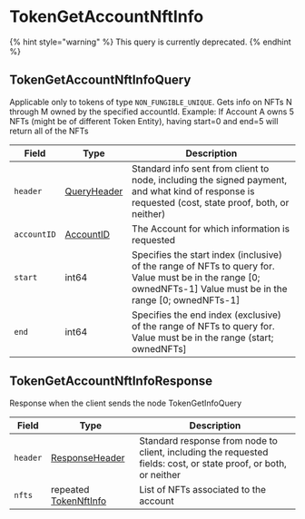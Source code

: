 # TokenGetAccountNftInfo

{% hint style="warning" %}
This query is currently deprecated.
{% endhint %}

## TokenGetAccountNftInfoQuery

Applicable only to tokens of type `NON_FUNGIBLE_UNIQUE`. Gets info on NFTs N through M owned by the specified accountId. Example: If Account A owns 5 NFTs (might be of different Token Entity), having start=0 and end=5 will return all of the NFTs

| Field       | Type                                           | Description                                                                                                                                                          |
| ----------- | ---------------------------------------------- | -------------------------------------------------------------------------------------------------------------------------------------------------------------------- |
| `header`    | [QueryHeader](../miscellaneous/queryheader.md) | Standard info sent from client to node, including the signed payment, and what kind of response is requested (cost, state proof, both, or neither)                   |
| `accountID` | [AccountID](../basic-types/accountid.md)       | The Account for which information is requested                                                                                                                       |
| `start`     | int64                                          | Specifies the start index (inclusive) of the range of NFTs to query for. Value must be in the range \[0; ownedNFTs-1] Value must be in the range \[0; ownedNFTs-1] |
| `end`       | int64                                          | Specifies the end index (exclusive) of the range of NFTs to query for. Value must be in the range (start; ownedNFTs]                                                 |

## TokenGetAccountNftInfoResponse

Response when the client sends the node TokenGetInfoQuery

| Field    | Type                                                     | Description                                                                                                      |
| -------- | -------------------------------------------------------- | ---------------------------------------------------------------------------------------------------------------- |
| `header` | [ResponseHeader](../miscellaneous/responseheader.md)     | Standard response from node to client, including the requested fields: cost, or state proof, or both, or neither |
| `nfts`   | repeated [TokenNftInfo](tokengetnftinfo.md#tokennftinfo) | List of NFTs associated to the account                                                                           |
